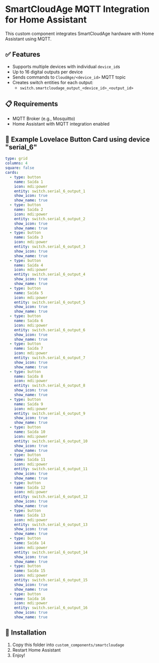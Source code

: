 # SmartCloudAge MQTT Integration for Home Assistant

This custom component integrates SmartCloudAge hardware with Home Assistant using MQTT.

## ✅ Features

- Supports multiple devices with individual `device_id`s
- Up to 16 digital outputs per device
- Sends commands to `CloudAge/<device_id>` MQTT topic
- Creates switch entities for each output:
  - `switch.smartcloudage_output_<device_id>_<output_id>`

## 📋 Requirements

- MQTT Broker (e.g., Mosquitto)
- Home Assistant with MQTT integration enabled

## 🧪 Example Lovelace Button Card using device "serial_6"

```yaml
type: grid
columns: 4
square: false
cards:
  - type: button
    name: Saída 1
    icon: mdi:power
    entity: switch.serial_6_output_1
    show_icon: true
    show_name: true
  - type: button
    name: Saída 2
    icon: mdi:power
    entity: switch.serial_6_output_2
    show_icon: true
    show_name: true
  - type: button
    name: Saída 3
    icon: mdi:power
    entity: switch.serial_6_output_3
    show_icon: true
    show_name: true
  - type: button
    name: Saída 4
    icon: mdi:power
    entity: switch.serial_6_output_4
    show_icon: true
    show_name: true
  - type: button
    name: Saída 5
    icon: mdi:power
    entity: switch.serial_6_output_5
    show_icon: true
    show_name: true
  - type: button
    name: Saída 6
    icon: mdi:power
    entity: switch.serial_6_output_6
    show_icon: true
    show_name: true
  - type: button
    name: Saída 7
    icon: mdi:power
    entity: switch.serial_6_output_7
    show_icon: true
    show_name: true
  - type: button
    name: Saída 8
    icon: mdi:power
    entity: switch.serial_6_output_8
    show_icon: true
    show_name: true
  - type: button
    name: Saída 9
    icon: mdi:power
    entity: switch.serial_6_output_9
    show_icon: true
    show_name: true
  - type: button
    name: Saída 10
    icon: mdi:power
    entity: switch.serial_6_output_10
    show_icon: true
    show_name: true
  - type: button
    name: Saída 11
    icon: mdi:power
    entity: switch.serial_6_output_11
    show_icon: true
    show_name: true
  - type: button
    name: Saída 12
    icon: mdi:power
    entity: switch.serial_6_output_12
    show_icon: true
    show_name: true
  - type: button
    name: Saída 13
    icon: mdi:power
    entity: switch.serial_6_output_13
    show_icon: true
    show_name: true
  - type: button
    name: Saída 14
    icon: mdi:power
    entity: switch.serial_6_output_14
    show_icon: true
    show_name: true
  - type: button
    name: Saída 15
    icon: mdi:power
    entity: switch.serial_6_output_15
    show_icon: true
    show_name: true
  - type: button
    name: Saída 16
    icon: mdi:power
    entity: switch.serial_6_output_16
    show_icon: true
    show_name: true
```

## 🚀 Installation

1. Copy this folder into `custom_components/smartcloudage`
2. Restart Home Assistant
3. Enjoy!

